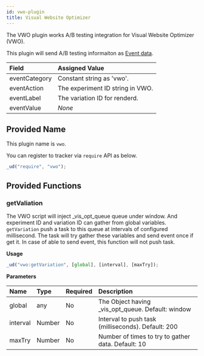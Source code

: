 ```yaml
---
id: vwo-plugin
title: Visual Website Optimizer
---
```


The VWO plugin works A/B testing integration for Visual Website Optimizer (VWO).

This plugin will send A/B testing informaiton as [Event data](./field-reference.html#event-tracking).

| Field         | Assigned Value                   |
| :------------ | :------------------------------- |
| eventCategory | Constant string as 'vwo'.        |
| eventAction   | The experiment ID string in VWO. |
| eventLabel    | The variation ID for renderd.    |
| eventValue    | _None_                           |

## Provided Name

This plugin name is `vwo`.

You can register to tracker via `require` API as below.

```js
_ud("require", "vwo");
```

## Provided Functions

### getValiation

The VWO script will inject \_vis_opt_queue queue under window.
And experiment ID and variation ID can gather from global variables.
`getVariation` push a task to this queue at intervals of configured millisecond.
The task will try gather these variables and send event once if get it.
In case of able to send event, this function will not push task.

**Usage**

```js
_ud("vwo:getVariation", [global], [interval], [maxTry]);
```

**Parameters**

| Name     | Type   | Required | Description                                        |
| :------- | :----- | :------- | :------------------------------------------------- |
| global   | any    | No       | The Object having \_vis_opt_queue. Default: window |
| interval | Number | No       | Interval to push task (milliseconds). Default: 200 |
| maxTry   | Number | No       | Number of times to try to gather data. Default: 10 |
